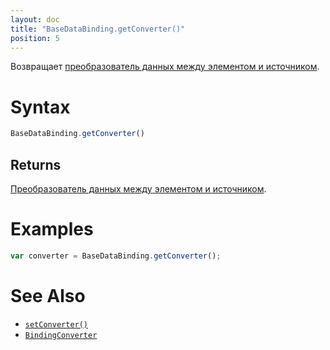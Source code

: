 ```yaml
---
layout: doc
title: "BaseDataBinding.getConverter()"
position: 5
---
```


Возвращает [преобразователь данных между элементом и источником](../BindingConverter/).

# Syntax

```js
BaseDataBinding.getConverter()
```
## Returns

[Преобразователь данных между элементом и источником](../BindingConverter/).

# Examples

```js
var converter = BaseDataBinding.getConverter();
```

# See Also

* [`setConverter()`](../BaseDataBinding.setConverter/)
* [`BindingConverter`](../BindingConverter/)
